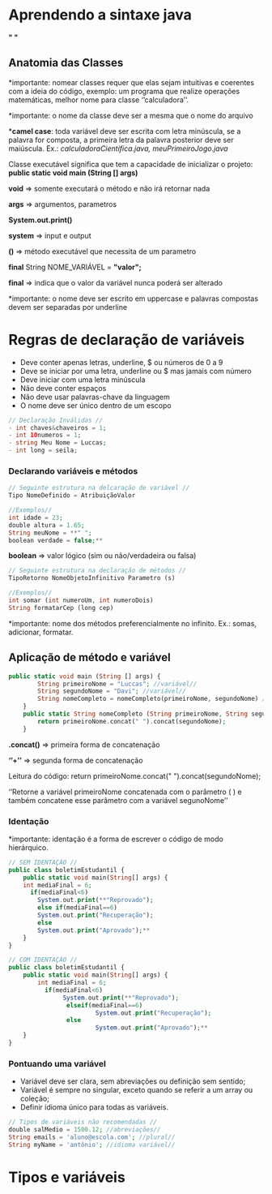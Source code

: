 # Aprendendo a sintaxe java

**" "**

## Anatomia das Classes

*importante: nomear classes requer que elas sejam intuitivas e coerentes com a ideia do código, exemplo: um programa que realize operações matemáticas, melhor nome para classe ‘’calculadora’’.

*importante: o nome da classe deve ser a mesma que o nome do arquivo

***camel case**: toda variável deve ser escrita com letra minúscula, se a palavra for composta, a primeira letra da palavra posterior deve ser maiúscula. Ex.: *calculadoraCientífica.java, meuPrimeiroJogo.java*

Classe executável significa que tem a capacidade de inicializar o projeto: **public static void main (String [] args)**

**void** ⇒ somente executará o método e não irá retornar nada

**args** ⇒ argumentos, parametros 

**System.out.print()**

**system** ⇒ input e output

**()** ⇒ método executável que necessita de um parametro

**final** String NOME_VARIÁVEL = **"**valor**";**

**final** ⇒ indica que o valor da variável nunca poderá ser alterado

*importante: o nome deve ser escrito em uppercase e palavras compostas devem ser separadas por underline

# Regras de declaração de variáveis

- Deve conter apenas letras, underline, $ ou números de 0 a 9
- Deve se iniciar por uma letra, underline ou $ mas jamais com número
- Deve iniciar com uma letra minúscula
- Não deve conter espaços
- Não deve usar palavras-chave da linguagem
- O nome deve ser único dentro de um escopo

```php
// Declaração Inválidas //
- int chaves&chaveiros = 1;
- int 10numeros = 1;
- string Meu Nome = Luccas;
- int long = seila;
```

### Declarando variáveis e métodos

```php
// Seguinte estrutura na delcaração de variável //
Tipo NomeDefinido = AtribuiçãoValor

//Exemplos//
int idade = 23;
double altura = 1.65;
String meuNome = **" ";
boolean verdade = false;**
```

**boolean** ⇒ valor lógico (sim ou não/verdadeira ou falsa)

```php
// Seguinte estrutura na declaração de métodos //
TipoRetorno NomeObjetoInfinitivo Parametro (s)

//Exemplos//
int somar (int numeroUm, int numeroDois)
String formatarCep (long cep)
```

*importante: nome dos métodos preferencialmente no infinito. Ex.: somas, adicionar, formatar.

## Aplicação de método e variável

```php
public static void main (String [] args) {
        String primeiroNome = "Luccas"; //variável//
        String segundoNome = "Davi"; //variável//
        String nomeCompleto = nomeCompleto(primeiroNome, segundoNome) //método//
    }
    public static String nomeCompleto (String primeiroNome, String segundoNome){
        return primeiroNome.concat(" ").concat(segundoNome);
    }
```

**.concat()** ⇒ primeira forma de concatenação

**‘’+’’** ⇒ segunda forma de concatenação

Leitura do código:  return primeiroNome.concat(" ").concat(segundoNome);

‘’Retorne a variável primeiroNome concatenada com o parâmetro ( ) e também concatene esse parâmetro com a variável segunoNome’’

### Identação

*importante: identação é a forma de escrever o código de modo hierárquico.

```php
// SEM IDENTAÇÃO //
public class boletimEstudantil {
    public static void main(String[] args) {
    int mediaFinal = 6;
	  if(mediaFinal<6)
		System.out.print(**"Reprovado");
		else if(mediaFinal==6)
		System.out.print("Recuperação");
		else
		System.out.print("Aprovado");**
    }
}
```

```php
// COM IDENTAÇÃO //
public class boletimEstudantil {
    public static void main(String[] args) {
        int mediaFinal = 6;
	      if(mediaFinal<6)
		       System.out.print(**"Reprovado");
				elseif(mediaFinal==6)
						System.out.print("Recuperação");
				else
						System.out.print("Aprovado");**
    }   
}
```

### Pontuando uma variável

- Variável deve ser clara, sem abreviações ou definição sem sentido;
- Variável é sempre no singular, exceto quando se referir a um array ou coleção;
- Definir idioma único para todas as variáveis.

```php
// Tipos de variáveis não recomendadas //
double salMedio = 1500.12; //abreviações//
String emails = 'aluno@escola.com'; //plural//
String myName = 'antônio'; //idioma variável//
```

# Tipos e variáveis
